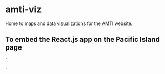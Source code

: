# amti-viz
Home to maps and data visualizations for the AMTI website.

## To embed the React.js app on the Pacific Island page

`<div id="scrolly-island-interactive"></div>
<p><script src="https://csis-ilab.github.io/amti-viz/pacific-islands-scrolly/dist/main.js"></script></p>`
